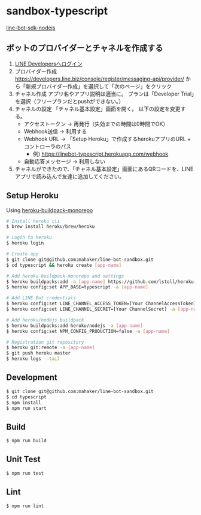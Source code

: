 # sandbox-typescript

[line-bot-sdk-nodejs](https://github.com/line/line-bot-sdk-nodejs)

## ボットのプロバイダーとチャネルを作成する

1. [LINE Developersへログイン](https://developers.line.biz/ja/?status=success)
2. プロバイダー作成
   https://developers.line.biz/console/register/messaging-api/provider/
   から「新規プロバイダー作成」を選択して「次のページ」をクリック
3. チャネル作成
   アプリ名やアプリ説明は適当に。
   プランは「Developer Trial」を選択（フリープランだとpushができない。）
4. チャネルの設定
   「チャネル基本設定」画面を開く。
   以下の設定を変更する。
   - アクセストークン → 再発行（失効までの時間は0時間でOK）
   - Webhook送信 → 利用する
   - Webhook URL → 「Setup Heroku」で作成するherokuアプリのURL + コントローラのパス
     - 例) https://linebot-typescript.herokuapp.com/webhook
   - 自動応答メッセージ → 利用しない
5. チャネルができたので、「チャネル基本設定」画面にあるQRコードを、LINEアプリで読み込んで友達に追加してください。

## Setup Heroku

Using [heroku-buildpack-monorepo](https://elements.heroku.com/buildpacks/lstoll/heroku-buildpack-monorepo)

``` sh
# Install heroku cli
$ brew install heroku/brew/heroku

# Login to heroku
$ heroku login

# Create app
$ git clone git@github.com:mahaker/line-bot-sandbox.git
$ cd typescript && heroku create [app-name]

# Add heroku-buildpack-monorepo and settings
$ heroku buildpacks:add -a [app-name] https://github.com/lstoll/heroku-buildpack-monorepo
$ heroku config:set APP_BASE=typescript -a [app-name]

# Add LINE Bot credentials
$ heroku config:set LINE_CHANNEL_ACCESS_TOKEN=[Your ChannelAccessToken] -a [app-name]
$ heroku config:set LINE_CHANNEL_SECRET=[Your ChannelSecret] -a [app-name]

# Add heroku/nodejs buildpack
$ heroku buildpacks:add heroku/nodejs -a [app-name]
$ heroku config:set NPM_CONFIG_PRODUCTION=false -a [app-name]

# Registration git repository
$ heroku git:remote -a [app-name] 
$ git push heroku master
$ heroku logs --tail
```

## Development

``` sh
$ git clone git@github.com:mahaker/line-bot-sandbox.git
$ cd typescript
$ npm install
$ npm run start 
```

## Build

``` sh
$ npm run build
```

## Unit Test 

``` sh
$ npm run test 
```

## Lint 

``` sh
$ npm run lint 
```
